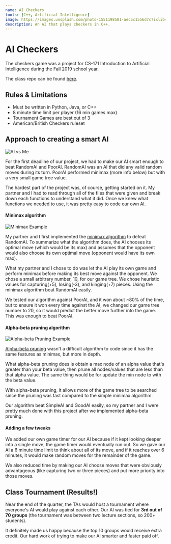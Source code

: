 ```yaml
---
name: AI Checkers 
tools: [C++, Artificial Intelligence]
image: https://images.unsplash.com/photo-1551198581-aec5c1556d7c?ixlib=rb-1.2.1&auto=format&fit=crop&w=1350&q=80 
description: An AI that plays checkers in C++.
---
```


# AI Checkers 

The checkers game was a project for CS-171 Introduction to
Artificial Intelligence during the Fall 2019 school year.

The class repo can be found [here](https://gitlab.ics.uci.edu/ai-projects/Checkers_Student).


## Rules & Limitations

* Must be written in Python, Java, or C++
* 8 minute time limit per player (16 min games max)
* Tournament Games are best out of 3
* American/British Checkers ruleset

## Approach to creating a smart AI 

![AI vs Me](https://i1.lensdump.com/i/0Zc3mQ.png "AI vs Me")
 
For the first deadline of our project, we had to make our AI smart enough
to beat RandomAI and PoorAI. RandomAI was an AI that did any valid 
random moves during its turn. PoorAI performed minimax (more info below)
but with a very small game tree value. 

The hardest part of the project was, of course, getting started
on it. My partner and I had to read through all of the files that were 
given and break down each functions to understand what it did. Once we 
knew what functions we needed to use, it was pretty easy to code our own 
AI.

#### Minimax algorithm 

![Minimax Example](https://i1.lensdump.com/i/0Zc7Qk.png "Minimax Example")

My partner and I first implemented the 
[minimax algorithm](https://en.wikipedia.org/wiki/Minimax) to defeat RandomAI.
To summarize what the algorithm does, the AI chooses its optimal move (which
would be its max) and assumes that the opponent would also choose its
own optimal move (opponent would have its own max). 

What my partner and I chose to do was let the AI play its own game and
perform minimax before making its best move against the opponent.
We chose a small arbitrary number, 10, for our game tree. 
We chose heuristic values for capturing(+5), losing(-3), and 
kinging(+7) pieces. Using the minimax algorithm beat RandomAI easily. 

We tested our algorithm against PoorAI, and it won about ~80% of the time,
but to ensure it won every time against the AI, we changed our game tree
number to 20, so it would predict the better move further into the game.
This was enough to beat PoorAI.

#### Alpha-beta pruning algorithm

![Alpha-beta Pruning Example](https://i1.lensdump.com/i/0ZcOex.png "A-B Pruning")

[Alpha-beta pruning](https://en.wikipedia.org/wiki/Alpha%E2%80%93beta_pruning)
wasn't a difficult algorithm to code since it has the same features as 
minimax, but more in depth.
 
What alpha-beta pruning does is obtain a max node of an alpha value that's
greater than your beta value, then prune all nodes/values that are
less than that alpha value. 
The same thing would be for update the  min node to with the beta value.

With alpha-beta pruning, it allows more of the game tree to be searched 
since the pruning was fast compared to the simple minimax algorithm.

Our algorithm beat SimpleAI and GoodAI easily, so my partner and I
were pretty much done with this project after we implemented 
alpha-beta pruning.

#### Adding a few tweaks

We added our own game timer for our AI because if it kept looking deeper into a
single move, the game timer would eventually run out. So we gave our AI
a 6 minute time limit to think about all of its move, and if it reaches over
6 minutes, it would make random moves for the remainder of the game. 

We also reduced time by making our AI choose moves that were obviously
advantageous (like capturing two or three pieces) and put more priority
into those moves. 

## Class Tournament (Results!)

Near the end of the quarter, the TAs would host a tournament where 
everyone's AI would play against each other. Our AI was tied for **3rd
out of 70 groups** (the tournament was between two lecture sections, so 200+ 
students). 

It definitely made us happy because the top 10 groups would
receive extra credit. Our hard work of trying to make our 
AI smarter and faster paid off.
